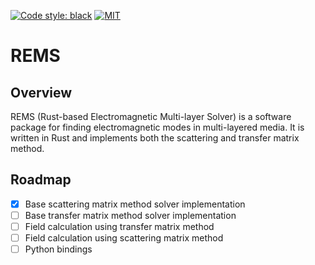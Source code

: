 [![Code style: black](https://img.shields.io/badge/code%20style-black-000000.svg)](https://github.com/psf/black)
[![MIT](https://img.shields.io/github/license/gdsfactory/gdsfactory)](https://choosealicense.com/licenses/mit/)

# REMS

## Overview

REMS (Rust-based Electromagnetic Multi-layer Solver) is a software package for finding electromagnetic modes in multi-layered media. It is written in Rust and implements both the scattering and transfer matrix method.

## Roadmap

- [x] Base scattering matrix method solver implementation
- [ ] Base transfer matrix method solver implementation
- [ ] Field calculation using transfer matrix method
- [ ] Field calculation using scattering matrix method
- [ ] Python bindings
